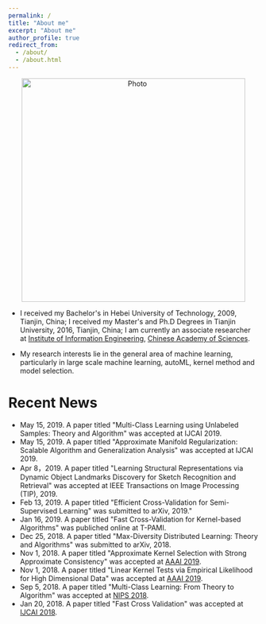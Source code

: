 ```yaml
---
permalink: /
title: "About me"
excerpt: "About me"
author_profile: true
redirect_from: 
  - /about/
  - /about.html
---
```


<p align="center">
  <img src="https://IIE-liuyong.github.io/files/yongliu.jpg?raw=true" alt="Photo" style="width: 450px;"/>
</p>

* I received my Bachelor's in Hebei University of Technology, 2009, Tianjin, China; I received my Master's and Ph.D Degrees in Tianjin University, 2016, Tianjin, China; I am currently an associate researcher at [Institute of Information Engineering](https://iie.ac.cn/), [Chinese Academy of Sciences](https://ucas.ac.cn/).

* My research interests lie in the general area of machine learning, particularly in large scale machine learning, autoML, kernel method and model selection.

# Recent News
* May 15, 2019. A paper titled "Multi-Class Learning using Unlabeled Samples: Theory and Algorithm" was accepted at IJCAI 2019.
* May 15, 2019. A paper titled "Approximate Manifold Regularization: Scalable Algorithm and Generalization Analysis" was accepted at IJCAI 2019.
* Apr 8，2019. A paper titled "Learning Structural Representations via Dynamic Object Landmarks Discovery for Sketch Recognition and Retrieval" was accepted at IEEE Transactions on Image Processing (TIP), 2019.
* Feb 13, 2019. A paper titled "Efficient Cross-Validation for Semi-Supervised Learning" was submitted to arXiv, 2019."
* Jan 16, 2019. A paper titled "Fast Cross-Validation for Kernel-based Algorithms" was publiched online at T-PAMI.
* Dec 25, 2018. A paper titled "Max-Diversity Distributed Learning: Theory and Algorithms" was submitted to arXiv, 2018.
* Nov 1, 2018. A paper titled "Approximate Kernel Selection with Strong Approximate Consistency" was accepted at [AAAI 2019](https://aaai.org/Conferences/AAAI-19/).
* Nov 1, 2018. A paper titled "Linear Kernel Tests via Empirical Likelihood for High Dimensional Data" was accepted at [AAAI 2019](https://aaai.org/Conferences/AAAI-19/).
* Sep 5, 2018. A paper titled "Multi-Class Learning: From Theory to Algorithm" was accepted at [NIPS 2018](https://nips.cc/Conferences/2018).
* Jan 20, 2018. A paper titled "Fast Cross Validation" was accepted at [IJCAI 2018](http://www.ijcai-18.org/).

